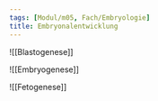 ```yaml
---
tags: [Modul/m05, Fach/Embryologie]
title: Embryonalentwicklung
---
```

![[Blastogenese]]

![[Embryogenese]]

![[Fetogenese]]

